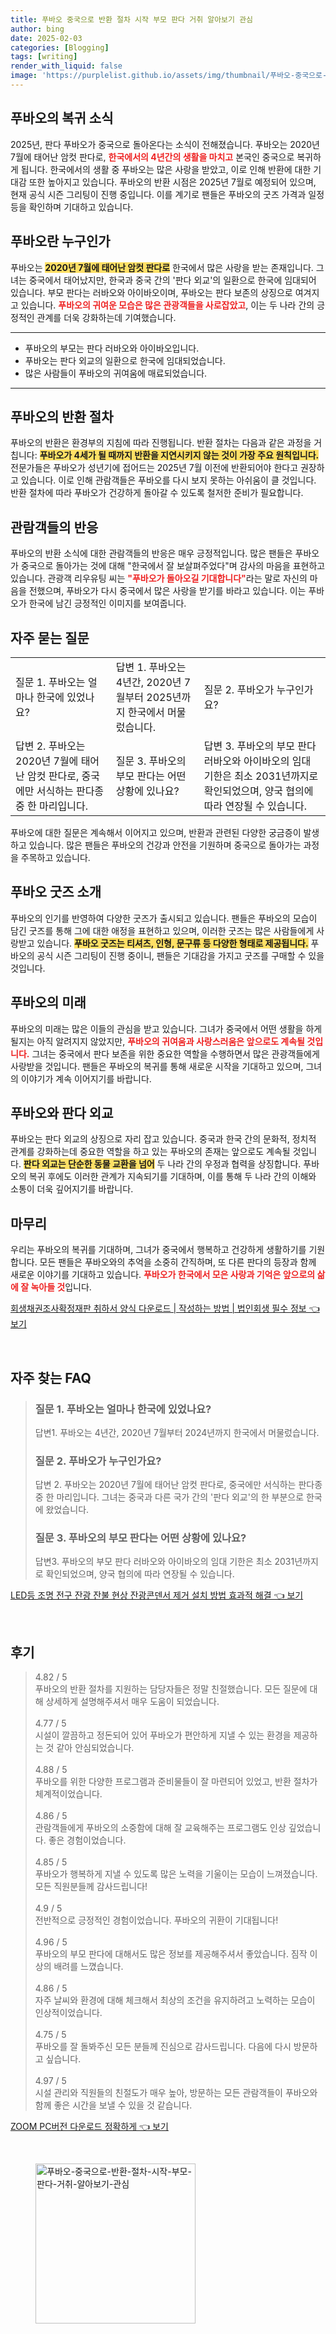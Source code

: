 ```yaml
---
title: 푸바오 중국으로 반환 절차 시작 부모 판다 거취 알아보기 관심
author: bing
date: 2025-02-03
categories: [Blogging]
tags: [writing]
render_with_liquid: false
image: 'https://purplelist.github.io/assets/img/thumbnail/푸바오-중국으로-반환-절차-시작-부모-판다-거취-알아보기-관심.webp'
---
```



<h2 id='푸바오의 복귀 소식'>푸바오의 복귀 소식</h2>

<p>2025년, 판다 푸바오가 중국으로 돌아온다는 소식이 전해졌습니다. 푸바오는 2020년 7월에 태어난 암컷 판다로, <b><span style="color: #ee2323;">한국에서의 4년간의 생활을 마치고</span></b> 본국인 중국으로 복귀하게 됩니다. 한국에서의 생활 중 푸바오는 많은 사랑을 받았고, 이로 인해 반환에 대한 기대감 또한 높아지고 있습니다. 푸바오의 반환 시점은 2025년 7월로 예정되어 있으며, 현재 공식 시즌 그리팅이 진행 중입니다. 이를 계기로 팬들은 푸바오의 굿즈 가격과 일정 등을 확인하며 기대하고 있습니다.</p>

<h2 id='푸바오란 누구인가'>푸바오란 누구인가</h2>

<p>푸바오는 <b><span style="background-color: #ffe066;">2020년 7월에 태어난 암컷 판다로</span></b> 한국에서 많은 사랑을 받는 존재입니다. 그녀는 중국에서 태어났지만, 한국과 중국 간의 '판다 외교'의 일환으로 한국에 임대되어 있습니다. 부모 판다는 러바오와 아이바오이며, 푸바오는 판다 보존의 상징으로 여겨지고 있습니다. <b><span style="color: #ee2323;">푸바오의 귀여운 모습은 많은 관광객들을 사로잡았고</span></b>, 이는 두 나라 간의 긍정적인 관계를 더욱 강화하는데 기여했습니다.</p>

<hr />

<ul>
    <li>푸바오의 부모는 판다 러바오와 아이바오입니다.</li>
    <li>푸바오는 판다 외교의 일환으로 한국에 임대되었습니다.</li>
    <li>많은 사람들이 푸바오의 귀여움에 매료되었습니다.</li>
</ul>

<hr />

<h2 id='푸바오의 반환 절차'>푸바오의 반환 절차</h2>

<p>푸바오의 반환은 환경부의 지침에 따라 진행됩니다. 반환 절차는 다음과 같은 과정을 거칩니다: <b><span style="background-color: #ffe066;">푸바오가 4세가 될 때까지 반환을 지연시키지 않는 것이 가장 주요 원칙입니다.</span></b> 전문가들은 푸바오가 성년기에 접어드는 2025년 7월 이전에 반환되어야 한다고 권장하고 있습니다. 이로 인해 관람객들은 푸바오를 다시 보지 못하는 아쉬움이 클 것입니다. 반환 절차에 따라 푸바오가 건강하게 돌아갈 수 있도록 철저한 준비가 필요합니다.</p>

<h2 id='관람객들의 반응'>관람객들의 반응</h2>

<p>푸바오의 반환 소식에 대한 관람객들의 반응은 매우 긍정적입니다. 많은 팬들은 푸바오가 중국으로 돌아가는 것에 대해 "한국에서 잘 보살펴주었다"며 감사의 마음을 표현하고 있습니다. 관광객 리우유팅 씨는 <b><span style="color: #ee2323;">"푸바오가 돌아오길 기대합니다"</span></b>라는 말로 자신의 마음을 전했으며, 푸바오가 다시 중국에서 많은 사랑을 받기를 바라고 있습니다. 이는 푸바오가 한국에 남긴 긍정적인 이미지를 보여줍니다.</p>

<h2 id='자주 묻는 질문'>자주 묻는 질문</h2>

<table>
    <tr>
        <td>질문 1. 푸바오는 얼마나 한국에 있었나요?</td>
        <td>답변 1. 푸바오는 4년간, 2020년 7월부터 2025년까지 한국에서 머물렀습니다.</td>
        <td>질문 2. 푸바오가 누구인가요?</td>
    </tr>
    <tr>
        <td>답변 2. 푸바오는 2020년 7월에 태어난 암컷 판다로, 중국에만 서식하는 판다종 중 한 마리입니다.</td>
        <td>질문 3. 푸바오의 부모 판다는 어떤 상황에 있나요?</td>
        <td>답변 3. 푸바오의 부모 판다 러바오와 아이바오의 임대 기한은 최소 2031년까지로 확인되었으며, 양국 협의에 따라 연장될 수 있습니다.</td>
    </tr>
</table>

<p>푸바오에 대한 질문은 계속해서 이어지고 있으며, 반환과 관련된 다양한 궁금증이 발생하고 있습니다. 많은 팬들은 푸바오의 건강과 안전을 기원하며 중국으로 돌아가는 과정을 주목하고 있습니다.</p>

<h2 id='푸바오 굿즈 소개'>푸바오 굿즈 소개</h2>

<p>푸바오의 인기를 반영하여 다양한 굿즈가 출시되고 있습니다. 팬들은 푸바오의 모습이 담긴 굿즈를 통해 그에 대한 애정을 표현하고 있으며, 이러한 굿즈는 많은 사람들에게 사랑받고 있습니다. <b><span style="background-color: #ffe066;">푸바오 굿즈는 티셔츠, 인형, 문구류 등 다양한 형태로 제공됩니다.</span></b> 푸바오의 공식 시즌 그리팅이 진행 중이니, 팬들은 기대감을 가지고 굿즈를 구매할 수 있을 것입니다.</p>

<h2 id='푸바오의 미래'>푸바오의 미래</h2>

<p>푸바오의 미래는 많은 이들의 관심을 받고 있습니다. 그녀가 중국에서 어떤 생활을 하게 될지는 아직 알려지지 않았지만, <b><span style="color: #ee2323;">푸바오의 귀여움과 사랑스러움은 앞으로도 계속될 것입니다.</span></b> 그녀는 중국에서 판다 보존을 위한 중요한 역할을 수행하면서 많은 관광객들에게 사랑받을 것입니다. 팬들은 푸바오의 복귀를 통해 새로운 시작을 기대하고 있으며, 그녀의 이야기가 계속 이어지기를 바랍니다.</p>

<h2 id='푸바오와 판다 외교'>푸바오와 판다 외교</h2>

<p>푸바오는 판다 외교의 상징으로 자리 잡고 있습니다. 중국과 한국 간의 문화적, 정치적 관계를 강화하는데 중요한 역할을 하고 있는 푸바오의 존재는 앞으로도 계속될 것입니다. <b><span style="background-color: #ffe066;">판다 외교는 단순한 동물 교환을 넘어</span></b> 두 나라 간의 우정과 협력을 상징합니다. 푸바오의 복귀 후에도 이러한 관계가 지속되기를 기대하며, 이를 통해 두 나라 간의 이해와 소통이 더욱 깊어지기를 바랍니다.</p>

<h2 id='마무리'>마무리</h2>

<p>우리는 푸바오의 복귀를 기대하며, 그녀가 중국에서 행복하고 건강하게 생활하기를 기원합니다. 모든 팬들은 푸바오와의 추억을 소중히 간직하며, 또 다른 판다의 등장과 함께 새로운 이야기를 기대하고 있습니다. <b><span style="color: #ee2323;">푸바오가 한국에서 모은 사랑과 기억은 앞으로의 삶에 잘 녹아들 것</span></b>입니다.</p>


<p><a class="click-button" title="회생채권조사확정재판 취하서 양식 다운로드 | 작성하는 방법 | 법인회생 필수 정보" href="https://purplelist.github.io/posts/%ED%9A%8C%EC%83%9D%EC%B1%84%EA%B6%8C%EC%A1%B0%EC%82%AC%ED%99%95%EC%A0%95%EC%9E%AC%ED%8C%90-%EC%B7%A8%ED%95%98%EC%84%9C-%EC%96%91%EC%8B%9D-%EB%8B%A4%EC%9A%B4%EB%A1%9C%EB%93%9C-%EC%9E%91%EC%84%B1%ED%95%98%EB%8A%94-%EB%B0%A9%EB%B2%95-%EB%B2%95%EC%9D%B8%ED%9A%8C%EC%83%9D-%ED%95%84%EC%88%98-%EC%A0%95%EB%B3%B4/" rel="dofollow">회생채권조사확정재판 취하서 양식 다운로드 | 작성하는 방법 | 법인회생 필수 정보 👈 보기</a></p><br>
<h2 id='자주_찾는_FAQ'>자주 찾는 FAQ</h2>
<div itemscope="" itemtype="https://schema.org/FAQPage"> 
<blockquote> 
<div itemscope="" itemprop="mainEntity" itemtype="https://schema.org/Question"> 
<h3 itemprop="name">질문 1. 푸바오는 얼마나 한국에 있었나요? </h3> 
<div itemscope="" itemprop="acceptedAnswer" itemtype="https://schema.org/Answer"> 
<span itemprop="text"> 
<p>답변1. 푸바오는 4년간, 2020년 7월부터 2024년까지 한국에서 머물렀습니다.</p> 
</span> 
</div> 
</div> 
<div itemscope="" itemprop="mainEntity" itemtype="https://schema.org/Question"> 
<h3 itemprop="name">질문 2. 푸바오가 누구인가요?</h3> 
<div itemscope="" itemprop="acceptedAnswer" itemtype="https://schema.org/Answer"> 
<span itemprop="text"> 
<p>답변 2. 푸바오는 2020년 7월에 태어난 암컷 판다로, 중국에만 서식하는 판다종 중 한 마리입니다. 그녀는 중국과 다른 국가 간의 '판다 외교'의 한 부분으로 한국에 왔었습니다.</p> 
</span> 
</div> 
</div> 
<div itemscope="" itemprop="mainEntity" itemtype="https://schema.org/Question"> 
<h3 itemprop="name">질문 3. 푸바오의 부모 판다는 어떤 상황에 있나요?</h3> 
<div itemscope="" itemprop="acceptedAnswer" itemtype="https://schema.org/Answer"> 
<span itemprop="text"> 
<p>답변3. 푸바오의 부모 판다 러바오와 아이바오의 임대 기한은 최소 2031년까지로 확인되었으며, 양국 협의에 따라 연장될 수 있습니다.</p> 
</span> 
</div> 
</div> 
</blockquote> 
</div>
<p><a class="click-button" title="LED등 조명 전구 잔광 잔불 현상 잔광콘덴서 제거 설치 방법 효과적 해결" href="https://purplelist.github.io/posts/LED%EB%93%B1-%EC%A1%B0%EB%AA%85-%EC%A0%84%EA%B5%AC-%EC%9E%94%EA%B4%91-%EC%9E%94%EB%B6%88-%ED%98%84%EC%83%81-%EC%9E%94%EA%B4%91%EC%BD%98%EB%8D%B4%EC%84%9C-%EC%A0%9C%EA%B1%B0-%EC%84%A4%EC%B9%98-%EB%B0%A9%EB%B2%95-%ED%9A%A8%EA%B3%BC%EC%A0%81-%ED%95%B4%EA%B2%B0/" rel="dofollow">LED등 조명 전구 잔광 잔불 현상 잔광콘덴서 제거 설치 방법 효과적 해결 👈 보기</a></p><br>
<h2 id='후기'>후기</h2>
<div itemscope itemtype="https://schema.org/Product">
  <blockquote>
  <div itemprop="review" itemscope itemtype="https://schema.org/Review">
      <div itemprop="reviewRating" itemscope itemtype="https://schema.org/Rating"> <span itemprop="ratingValue">4.82</span> / <span itemprop="bestRating">5</span> </div>
      <span itemprop="reviewBody">푸바오의 반환 절차를 지원하는 담당자들은 정말 친절했습니다. 모든 질문에 대해 상세하게 설명해주셔서 매우 도움이 되었습니다.</span>
  </div>
  <br>
  <div itemprop="review" itemscope itemtype="https://schema.org/Review">
      <div itemprop="reviewRating" itemscope itemtype="https://schema.org/Rating"> <span itemprop="ratingValue">4.77</span> / <span itemprop="bestRating">5</span> </div>
      <span itemprop="reviewBody">시설이 깔끔하고 정돈되어 있어 푸바오가 편안하게 지낼 수 있는 환경을 제공하는 것 같아 안심되었습니다.</span>
  </div>
  <br>
  <div itemprop="review" itemscope itemtype="https://schema.org/Review">
      <div itemprop="reviewRating" itemscope="https://schema.org/Rating"> <span itemprop="ratingValue">4.88</span> / <span itemprop="bestRating">5</span> </div>
      <span itemprop="reviewBody">푸바오를 위한 다양한 프로그램과 준비물들이 잘 마련되어 있었고, 반환 절차가 체계적이었습니다.</span>
  </div>
  <br>
  <div itemprop="review" itemscope itemtype="https://schema.org/Review">
      <div itemprop="reviewRating" itemscope="https://schema.org/Rating"> <span itemprop="ratingValue">4.86</span> / <span itemprop="bestRating">5</span> </div>
      <span itemprop="reviewBody">관람객들에게 푸바오의 소중함에 대해 잘 교육해주는 프로그램도 인상 깊었습니다. 좋은 경험이었습니다.</span>
  </div>
  <br>
  <div itemprop="review" itemscope itemtype="https://schema.org/Review">
      <div itemprop="reviewRating" itemscope itemtype="https://schema.org/Rating"> <span itemprop="ratingValue">4.85</span> / <span itemprop="bestRating">5</span> </div>
      <span itemprop="reviewBody">푸바오가 행복하게 지낼 수 있도록 많은 노력을 기울이는 모습이 느껴졌습니다. 모든 직원분들께 감사드립니다!</span>
  </div>
  <br>
  <div itemprop="review" itemscope itemtype="https://schema.org/Review">
      <div itemprop="reviewRating" itemscope itemtype="https://schema.org/Rating"> <span itemprop="ratingValue">4.9</span> / <span itemprop="bestRating">5</span> </div>
      <span itemprop="reviewBody">전반적으로 긍정적인 경험이었습니다. 푸바오의 귀환이 기대됩니다!</span>
  </div>
  <br>
  <div itemprop="review" itemscope itemtype="https://schema.org/Review">
      <div itemprop="reviewRating" itemscope itemtype="https://schema.org/Rating"> <span itemprop="ratingValue">4.96</span> / <span itemprop="bestRating">5</span> </div>
      <span itemprop="reviewBody">푸바오의 부모 판다에 대해서도 많은 정보를 제공해주셔서 좋았습니다. 짐작 이상의 배려를 느꼈습니다.</span>
  </div>
  <br>
  <div itemprop="review" itemscope itemtype="https://schema.org/Review">
      <div itemprop="reviewRating" itemscope itemtype="https://schema.org/Rating"> <span itemprop="ratingValue">4.86</span> / <span itemprop="bestRating">5</span> </div>
      <span itemprop="reviewBody">자주 날씨와 환경에 대해 체크해서 최상의 조건을 유지하려고 노력하는 모습이 인상적이었습니다.</span>
  </div>
  <br>
  <div itemprop="review" itemscope itemtype="https://schema.org/Review">
      <div itemprop="reviewRating" itemscope itemtype="https://schema.org/Rating"> <span itemprop="ratingValue">4.75</span> / <span itemprop="bestRating">5</span> </div>
      <span itemprop="reviewBody">푸바오를 잘 돌봐주신 모든 분들께 진심으로 감사드립니다. 다음에 다시 방문하고 싶습니다.</span>
  </div>
  <br>
  <div itemprop="review" itemscope itemtype="https://schema.org/Review">
      <div itemprop="reviewRating" itemscope itemtype="https://schema.org/Rating"> <span itemprop="ratingValue">4.97</span> / <span itemprop="bestRating">5</span> </div>
      <span itemprop="reviewBody">시설 관리와 직원들의 친절도가 매우 높아, 방문하는 모든 관람객들이 푸바오와 함께 좋은 시간을 보낼 수 있을 것 같습니다.</span>
  </div>
  </blockquote>
</div>
<p><a class="click-button" title="ZOOM PC버전 다운로드 정확하게" href="https://purplelist.github.io/posts/ZOOM-PC%EB%B2%84%EC%A0%84-%EB%8B%A4%EC%9A%B4%EB%A1%9C%EB%93%9C-%EC%A0%95%ED%99%95%ED%95%98%EA%B2%8C/" rel="dofollow">ZOOM PC버전 다운로드 정확하게 👈 보기</a></p><br>
<figure class="image"><img src="https://purplelist.github.io/assets/img/thumbnail/푸바오-중국으로-반환-절차-시작-부모-판다-거취-알아보기-관심.webp" alt="푸바오-중국으로-반환-절차-시작-부모-판다-거취-알아보기-관심" width="256" height="256"></figure>